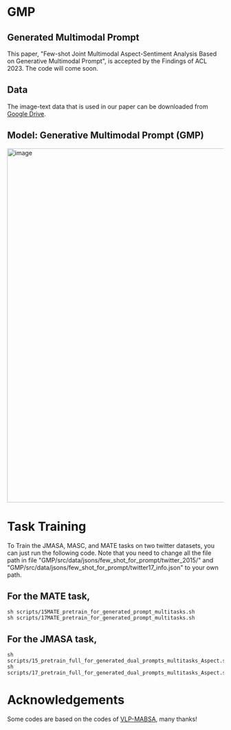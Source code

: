 # GMP
## Generated Multimodal Prompt

This paper, "Few-shot Joint Multimodal Aspect-Sentiment Analysis Based on Generative Multimodal Prompt", is accepted by the Findings of ACL 2023.
The code will come soon.


## Data

The image-text data that is used in our paper can be downloaded from [Google Drive](https://drive.google.com/drive/folders/1NgPH5xhz5dF-Zwxe-8CjjsgQJ5VaQ8KL?usp=sharing).

## Model: Generative Multimodal Prompt (GMP)

<img width="825" alt="image" src="https://github.com/YangXiaocui1215/GMP/assets/48118336/5ac903a9-26f1-4a9d-a664-e11dd73a31fc">

# Task Training
To Train the JMASA, MASC, and MATE tasks on two twitter datasets, you can just run the following code. Note that you need to change all the file path in file "GMP/src/data/jsons/few_shot_for_prompt/twitter_2015/" and "GMP/src/data/jsons/few_shot_for_prompt/twitter17_info.json" to your own path.

## For the MATE task,
```
sh scripts/15MATE_pretrain_for_generated_prompt_multitasks.sh
sh scripts/17MATE_pretrain_for_generated_prompt_multitasks.sh
```
## For the JMASA task,
```
sh scripts/15_pretrain_full_for_generated_dual_prompts_multitasks_Aspect.sh
sh scripts/17_pretrain_full_for_generated_dual_prompts_multitasks_Aspect.sh
```

# Acknowledgements
Some codes are based on the codes of [VLP-MABSA](https://github.com/NUSTM/VLP-MABSA), many thanks!
